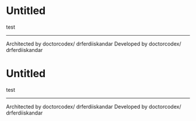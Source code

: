 
# Untitled

test

---
Architected by doctorcodex/ drferdiiskandar
Developed by doctorcodex/ drferdiiskandar

# Untitled

test

---
Architected by doctorcodex/ drferdiiskandar
Developed by doctorcodex/ drferdiiskandar
